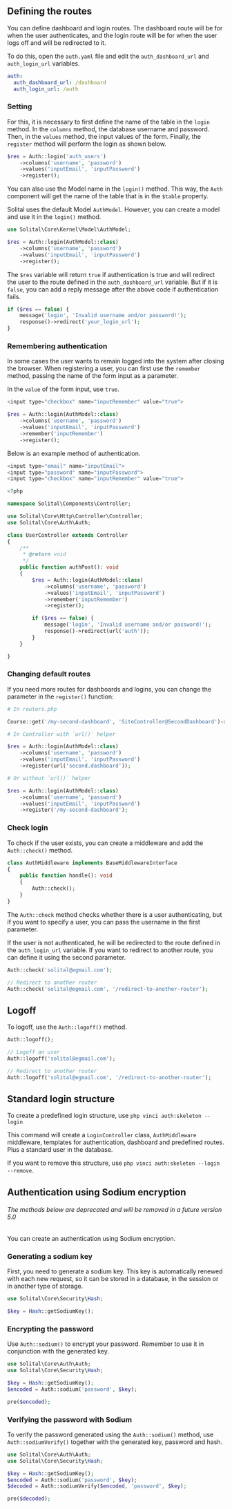 ## Defining the routes

You can define dashboard and login routes. The dashboard route will be for when the user authenticates, and the login route will be for when the user logs off and will be redirected to it.

To do this, open the `auth.yaml` file and edit the `auth_dashboard_url` and `auth_login_url` variables.

```yaml
auth:
  auth_dashboard_url: /dashboard
  auth_login_url: /auth
```

### Setting

For this, it is necessary to first define the name of the table in the `login` method. In the `columns` method, the database username and password. Then, in the `values` method, the input values of the form. Finally, the `register` method will perform the login as shown below.

```php
$res = Auth::login('auth_users')
    ->columns('username', 'password')
    ->values('inputEmail', 'inputPassword')
    ->register();
```

You can also use the Model name in the `login()` method. This way, the `Auth` component will get the name of the table that is in the `$table` property.

Solital uses the default Model `AuthModel`. However, you can create a model and use it in the `login()` method.

```php
use Solital\Core\Kernel\Model\AuthModel;

$res = Auth::login(AuthModel::class)
    ->columns('username', 'password')
    ->values('inputEmail', 'inputPassword')
    ->register();
```

The `$res` variable will return `true` if authentication is true and will redirect the user to the route defined in the `auth_dashboard_url` variable. But if it is `false`, you can add a reply message after the above code if authentication fails.

```php
if ($res == false) {
    message('login', 'Invalid username and/or password!');
    response()->redirect('your_login_url');
}
```

### Remembering authentication

In some cases the user wants to remain logged into the system after closing the browser. When registering a user, you can first use the `remember` method, passing the name of the form input as a parameter.

In the `value` of the form input, use `true`.

```php
<input type="checkbox" name="inputRemember" value="true">

$res = Auth::login(AuthModel::class)
    ->columns('username', 'password')
    ->values('inputEmail', 'inputPassword')
    ->remember('inputRemember')
    ->register();
```


Below is an example method of authentication.

```php
<input type="email" name="inputEmail">
<input type="password" name="inputPassword">
<input type="checkbox" name="inputRemember" value="true">

<?php

namespace Solital\Components\Controller;

use Solital\Core\Http\Controller\Controller;
use Solital\Core\Auth\Auth;

class UserController extends Controller
{
    /**
     * @return void
     */
    public function authPost(): void
    {
        $res = Auth::login(AuthModel::class)
            ->columns('username', 'password')
            ->values('inputEmail', 'inputPassword')
            ->remember('inputRemember')
            ->register();

        if ($res == false) {
            message('login', 'Invalid username and/or password!');
            response()->redirect(url('auth'));
        }
    }

}
```

### Changing default routes

If you need more routes for dashboards and logins, you can change the parameter in the `register()` function:

```php
# In routers.php

Course::get('/my-second-dashboard', 'SiteController@SecondDashboard')->name('second.dashboard');

# In Controller with `url()` helper

$res = Auth::login(AuthModel::class)
    ->columns('username', 'password')
    ->values('inputEmail', 'inputPassword')
    ->register(url('second.dashboard'));

# Or without `url()` helper

$res = Auth::login(AuthModel::class)
    ->columns('username', 'password')
    ->values('inputEmail', 'inputPassword')
    ->register('/my-second-dashboard');
```

### Check login

To check if the user exists, you can create a middleware and add the `Auth::check()` method.

```php
class AuthMiddleware implements BaseMiddlewareInterface
{
	public function handle(): void
	{
        Auth::check();
	}
}
```

The `Auth::check` method checks whether there is a user authenticating, but if you want to specify a user, you can pass the username in the first parameter.

If the user is not authenticated, he will be redirected to the route defined in the `auth_login_url` variable. If you want to redirect to another route, you can define it using the second parameter.

```php
Auth::check('solital@egmail.com');

// Redirect to another router
Auth::check('solital@egmail.com', '/redirect-to-another-router');
```

## Logoff

To logoff, use the `Auth::logoff()` method.

```php
Auth::logoff();

// Logoff an user
Auth::logoff('solital@egmail.com');

// Redirect to another router
Auth::logoff('solital@egmail.com', '/redirect-to-another-router');
```

## Standard login structure 

To create a predefined login structure, use `php vinci auth:skeleton --login`

This command will create a `LoginController` class, `AuthMiddleware` middleware, templates for authentication, dashboard and predefined routes. Plus a standard user in the database.

If you want to remove this structure, use `php vinci auth:skeleton --login --remove`.

## Authentication using Sodium encryption

<div class="alert alert-info mt-4" role="alert">
    <h6 class="fw-semibold">The methods below are deprecated and will be removed in a future version 5.0</h6>
</div>

You can create an authentication using Sodium encryption.

### Generating a sodium key

First, you need to generate a sodium key. This key is automatically renewed with each new request, so it can be stored in a database, in the session or in another type of storage.

```php
use Solital\Core\Security\Hash;

$key = Hash::getSodiumKey();
```

### Encrypting the password

Use `Auth::sodium()` to encrypt your password. Remember to use it in conjunction with the generated key.

```php
use Solital\Core\Auth\Auth;
use Solital\Core\Security\Hash;

$key = Hash::getSodiumKey();
$encoded = Auth::sodium('password', $key);

pre($encoded);
```

### Verifying the password with Sodium

To verify the password generated using the `Auth::sodium()` method, use `Auth::sodiumVerify()` together with the generated key, password and hash.

```php
use Solital\Core\Auth\Auth;
use Solital\Core\Security\Hash;

$key = Hash::getSodiumKey();
$encoded = Auth::sodium('password', $key);
$decoded = Auth::sodiumVerify($encoded, 'password', $key);

pre($decoded);
```